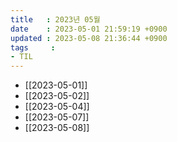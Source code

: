```yaml
---
title   : 2023년 05월
date    : 2023-05-01 21:59:19 +0900
updated : 2023-05-08 21:36:44 +0900
tags     : 
- TIL
---
```

- [[2023-05-01]]
- [[2023-05-02]]
- [[2023-05-04]]
- [[2023-05-07]]
- [[2023-05-08]]
